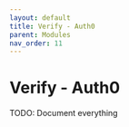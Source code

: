 ```yaml
---
layout: default
title: Verify - Auth0
parent: Modules
nav_order: 11
---
```


# Verify - Auth0

TODO: Document everything
